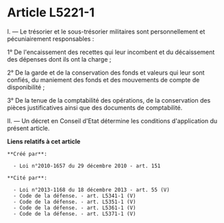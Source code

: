 # Article L5221-1

I. ― Le trésorier et le sous-trésorier militaires sont personnellement et pécuniairement responsables : 

1° De l'encaissement des recettes qui leur incombent et du décaissement des dépenses dont ils ont la charge ; 

2° De la garde et de la conservation des fonds et valeurs qui leur sont confiés, du maniement des fonds et des mouvements de
compte de disponibilité ; 

3° De la tenue de la comptabilité des opérations, de la conservation des pièces justificatives ainsi que des documents de
comptabilité. 

II. ― Un décret en Conseil d'Etat détermine les conditions d'application du présent article.

**Liens relatifs à cet article**

	**Créé par**:

	  - Loi n°2010-1657 du 29 décembre 2010 - art. 151

	**Cité par**:

	  - Loi n°2013-1168 du 18 décembre 2013 - art. 55 (V)
	  - Code de la défense. - art. L5341-1 (V)
	  - Code de la défense. - art. L5351-1 (V)
	  - Code de la défense. - art. L5361-1 (V)
	  - Code de la défense. - art. L5371-1 (V)
